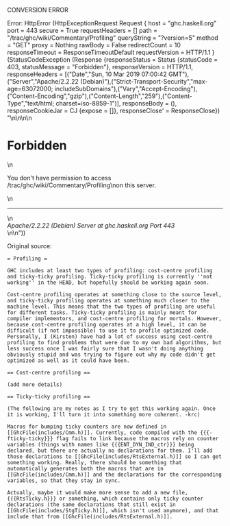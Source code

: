 CONVERSION ERROR

Error: HttpError (HttpExceptionRequest Request {
  host                 = "ghc.haskell.org"
  port                 = 443
  secure               = True
  requestHeaders       = []
  path                 = "/trac/ghc/wiki/Commentary/Profiling"
  queryString          = "?version=5"
  method               = "GET"
  proxy                = Nothing
  rawBody              = False
  redirectCount        = 10
  responseTimeout      = ResponseTimeoutDefault
  requestVersion       = HTTP/1.1
}
 (StatusCodeException (Response {responseStatus = Status {statusCode = 403, statusMessage = "Forbidden"}, responseVersion = HTTP/1.1, responseHeaders = [("Date","Sun, 10 Mar 2019 07:00:42 GMT"),("Server","Apache/2.2.22 (Debian)"),("Strict-Transport-Security","max-age=63072000; includeSubDomains"),("Vary","Accept-Encoding"),("Content-Encoding","gzip"),("Content-Length","259"),("Content-Type","text/html; charset=iso-8859-1")], responseBody = (), responseCookieJar = CJ {expose = []}, responseClose' = ResponseClose}) "<!DOCTYPE HTML PUBLIC \"-//IETF//DTD HTML 2.0//EN\">\n<html><head>\n<title>403 Forbidden</title>\n</head><body>\n<h1>Forbidden</h1>\n<p>You don't have permission to access /trac/ghc/wiki/Commentary/Profiling\non this server.</p>\n<hr>\n<address>Apache/2.2.22 (Debian) Server at ghc.haskell.org Port 443</address>\n</body></html>\n"))

Original source:

```trac
= Profiling =

GHC includes at least two types of profiling: cost-centre profiling and ticky-ticky profiling. Ticky-ticky profiling is currently ''not working'' in the HEAD, but hopefully should be working again soon.

Cost-centre profiling operates at something close to the source level, and ticky-ticky profiling operates at something much closer to the machine level. This means that the two types of profiling are useful for different tasks. Ticky-ticky profiling is mainly meant for compiler implementors, and cost-centre profiling for mortals. However, because cost-centre profiling operates at a high level, it can be difficult (if not impossible) to use it to profile optimized code. Personally, I (Kirsten) have had a lot of success using cost-centre profiling to find problems that were due to my own bad algorithms, but less success once I was fairly sure that I wasn't doing anything obviously stupid and was trying to figure out why my code didn't get optimized as well as it could have been.

== Cost-centre profiling ==

(add more details)

== Ticky-ticky profiling == 

(The following are my notes as I try to get this working again. Once it is working, I'll turn it into something more coherent. -krc)

Macros for bumping ticky counters are now defined in [[GhcFile(includes/Cmm.h)]]. Currently, code compiled with the {{{-fticky-ticky}}} flag fails to link because the macros rely on counter variables (things with names like {{{ENT_DYN_IND_ctr}}} being declared, but there are actually no declarations for them. I'll add those declarations to [[GhcFile(includes/RtsExternal.h)]] so I can get something working. Really, there should be something that automatically generates both the macros that are in [[GhcFile(includes/Cmm.h)]] and the declarations for the corresponding variables, so that they stay in sync.

Actually, maybe it would make more sense to add a new file, {{{RtsTicky.h}}} or something, which contains only ticky counter declarations (the same declarations that still exist in [[GhcFile(includes/StgTicky.h)]], which isn't used anymore), and that include that from [[GhcFile(includes/RtsExternal.h)]].
```
